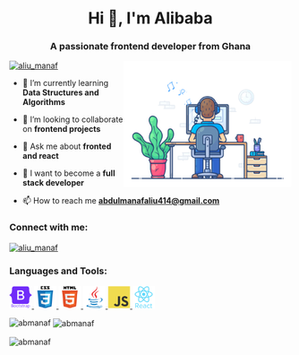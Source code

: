 <h1 align="center">Hi 👋, I'm Alibaba</h1>
<h3 align="center">A passionate frontend developer from Ghana</h3>
<img align="right" src="https://raw.githubusercontent.com/SupianIDz/SupianIDz/main/coding.gif" alt="profile" width="300px"/>

<p align="left"> <a href="https://twitter.com/aliu_manaf" target="blank"><img src="https://img.shields.io/twitter/follow/aliu_manaf?logo=twitter&style=for-the-badge" alt="aliu_manaf"  /></a> </p>

- 🌱 I’m currently learning **Data Structures and Algorithms**

- 👯 I’m looking to collaborate on **frontend projects**

- 💬 Ask me about **fronted and react**
  
- 👀 I want to become a **full stack developer**
- 📫 How to reach me **abdulmanafaliu414@gmail.com** 

<h3 align="left">Connect with me:</h3>
<p align="left">
    
<a href="https://twitter.com/aliu_manaf" target="blank"><img align="center" src="https://raw.githubusercontent.com/rahuldkjain/github-profile-readme-generator/master/src/images/icons/Social/twitter.svg" alt="aliu_manaf" height="30" width="40" /></a>
</p>

<h3 align="left">Languages and Tools:</h3>
<p align="left"> <a href="https://getbootstrap.com" target="_blank" rel="noreferrer"> <img src="https://raw.githubusercontent.com/devicons/devicon/master/icons/bootstrap/bootstrap-plain-wordmark.svg" alt="bootstrap" width="40" height="40"/> </a> <a href="https://www.w3schools.com/css/" target="_blank" rel="noreferrer"> <img src="https://raw.githubusercontent.com/devicons/devicon/master/icons/css3/css3-original-wordmark.svg" alt="css3" width="40" height="40"/> </a> <a href="https://www.w3.org/html/" target="_blank" rel="noreferrer"> <img src="https://raw.githubusercontent.com/devicons/devicon/master/icons/html5/html5-original-wordmark.svg" alt="html5" width="40" height="40"/> </a> <a href="https://www.java.com" target="_blank" rel="noreferrer"> <img src="https://raw.githubusercontent.com/devicons/devicon/master/icons/java/java-original.svg" alt="java" width="40" height="40"/> </a> <a href="https://developer.mozilla.org/en-US/docs/Web/JavaScript" target="_blank" rel="noreferrer"> <img src="https://raw.githubusercontent.com/devicons/devicon/master/icons/javascript/javascript-original.svg" alt="javascript" width="40" height="40"/> </a> <a href="https://reactjs.org/" target="_blank" rel="noreferrer"> <img src="https://raw.githubusercontent.com/devicons/devicon/master/icons/react/react-original-wordmark.svg" alt="react" width="40" height="40"/> </a> </p>

<p><img align="left" src="https://github-readme-stats.vercel.app/api/top-langs?username=abmanaf&show_icons=true&locale=en&layout=compact" alt="abmanaf" /></p>

<p>&nbsp;<img align="center" src="https://github-readme-stats.vercel.app/api?username=abmanaf&show_icons=true&locale=en" alt="abmanaf" /></p>

<p><img align="center" src="https://github-readme-streak-stats.herokuapp.com/?user=abmanaf&" alt="abmanaf" /></p>
